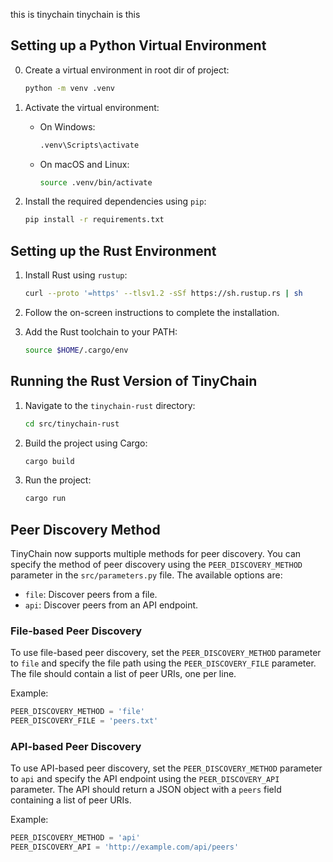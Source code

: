 this is tinychain
tinychain is this

## Setting up a Python Virtual Environment

0. Create a virtual environment in root dir of project:
   ```bash
   python -m venv .venv
   ```

1. Activate the virtual environment:
   - On Windows:
     ```bash
     .venv\Scripts\activate
     ```
   - On macOS and Linux:
     ```bash
     source .venv/bin/activate
     ```

2. Install the required dependencies using `pip`:
   ```bash
   pip install -r requirements.txt
   ```

## Setting up the Rust Environment

1. Install Rust using `rustup`:
   ```bash
   curl --proto '=https' --tlsv1.2 -sSf https://sh.rustup.rs | sh
   ```

2. Follow the on-screen instructions to complete the installation.

3. Add the Rust toolchain to your PATH:
   ```bash
   source $HOME/.cargo/env
   ```

## Running the Rust Version of TinyChain

1. Navigate to the `tinychain-rust` directory:
   ```bash
   cd src/tinychain-rust
   ```

2. Build the project using Cargo:
   ```bash
   cargo build
   ```

3. Run the project:
   ```bash
   cargo run
   ```

## Peer Discovery Method

TinyChain now supports multiple methods for peer discovery. You can specify the method of peer discovery using the `PEER_DISCOVERY_METHOD` parameter in the `src/parameters.py` file. The available options are:

- `file`: Discover peers from a file.
- `api`: Discover peers from an API endpoint.

### File-based Peer Discovery

To use file-based peer discovery, set the `PEER_DISCOVERY_METHOD` parameter to `file` and specify the file path using the `PEER_DISCOVERY_FILE` parameter. The file should contain a list of peer URIs, one per line.

Example:
```python
PEER_DISCOVERY_METHOD = 'file'
PEER_DISCOVERY_FILE = 'peers.txt'
```

### API-based Peer Discovery

To use API-based peer discovery, set the `PEER_DISCOVERY_METHOD` parameter to `api` and specify the API endpoint using the `PEER_DISCOVERY_API` parameter. The API should return a JSON object with a `peers` field containing a list of peer URIs.

Example:
```python
PEER_DISCOVERY_METHOD = 'api'
PEER_DISCOVERY_API = 'http://example.com/api/peers'
```
